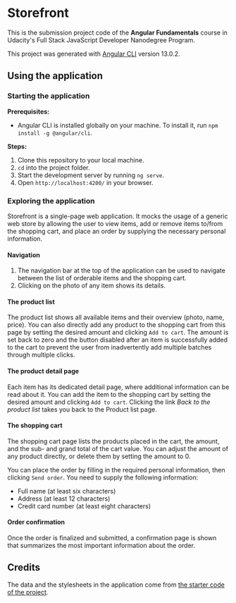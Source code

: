 # Storefront

This is the submission project code of the **Angular Fundamentals** course in Udacity's Full Stack JavaScript Developer Nanodegree Program.

This project was generated with [Angular CLI](https://github.com/angular/angular-cli) version 13.0.2.

## Using the application

### Starting the application

**Prerequisites:**
  - Angular CLI is installed globally on your machine. To install it, run `npm install -g @angular/cli`.

**Steps:**

  1. Clone this repository to your local machine.
  2. `cd` into the project folder.
  3. Start the development server by running `ng serve`.
  4. Open `http://localhost:4200/` in your browser.

### Exploring the application

Storefront is a single-page web application. It mocks the usage of a generic web store by allowing the user to view items, add or remove items to/from the shopping cart, and place an order by supplying the necessary personal information.

#### Navigation

1. The navigation bar at the top of the application can be used to navigate between the list of orderable items and the shopping cart.
2. Clicking on the photo of any item shows its details.

#### The product list

The product list shows all available items and their overview (photo, name, price). You can also directly add any product to the shopping cart from this page by setting the desired amount and clicking `Add to cart`. The amount is set back to zero and the button disabled after an item is successfully added to the cart to prevent the user from inadvertently add multiple batches through multiple clicks.

#### The product detail page

Each item has its dedicated detail page, where additional information can be read about it. You can add the item to the shopping cart by setting the desired amount and clicking `Add to cart`. Clicking the link *Back to the product list* takes you back to the Product list page.

#### The shopping cart

The shopping cart page lists the products placed in the cart, the amount, and the sub- and grand total of the cart value. You can adjust the amount of any product directly, or delete them by setting the amount to 0.

You can place the order by filling in the required personal information, then clicking `Send order`. You need to supply the following information:
  - Full name (at least six characters)
  - Address (at least 12 characters)
  - Credit card number (at least eight characters)

#### Order confirmation

Once the order is finalized and submitted, a confirmation page is shown that summarizes the most important information about the order.

## Credits

The data and the stylesheets in the application come from [the starter code of the project](https://github.com/udacity/nd-0067-c3-angular-fundamentals-project-starter).
